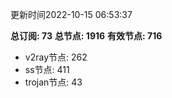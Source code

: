 更新时间2022-10-15 06:53:37

**总订阅: 73**
**总节点: 1916**
**有效节点: 716**
- v2ray节点: 262
- ss节点: 411
- trojan节点: 43
